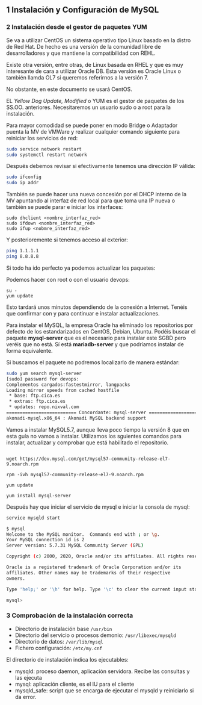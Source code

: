 ## 1 Instalación y Configuración de MySQL

### 2 Instalación desde el gestor de paquetes YUM

Se va a utilizar CentOS un sistema operativo tipo Linux basado en la distro de Red Hat. De hecho es una versión de la comunidad libre de desarrolladores y que mantiene la compatibilidad con REHL. 

Existe otra versión, entre otras, de Linux basada en RHEL y que es muy interesante de cara a utilizar Oracle DB. Esta versión es Oracle Linux o también llamda OL7 si queremos referirnos a la versión 7. 

No obstante, en este documento se usará CentOS.



EL *Yellow Dog Update, Modified* o YUM es el gestor de paquetes de los SS.OO. anteriores. Necesitaremos un usuario sudo o a root para la instalación.

Para mayor comodidad se puede poner en modo Bridge o Adaptador puenta la MV de VMWare y realizar cualquier comando siguiente para reiniciar los servicios de red:

```bash
sudo service network restart
sudo systemctl restart network
```

Después debemos revisar si efectivamente tenemos una dirección IP válida:

```bash
sudo ifconfig
sudo ip addr
```

También se puede hacer una nueva concesión por el DHCP interno de la MV apuntando al interfaz de red local para que toma una IP nueva o también se puede parar e iniciar los interfaces:

```b
sudo dhclient <nombre_interfaz_red>
sudo ifdown <nombre_interfaz_red>
sudo ifup <nobmre_interfaz_red>
```

Y posterioremente si tenemos acceso al exterior:

```bash
ping 1.1.1.1
ping 8.8.8.8

```

Si todo ha ido perfecto ya podemos actualizar los paquetes:

Podemos hacer con root o con el usuario devops:

```bahs
su -
yum update
```

Esto tardará unos minutos dependiendo de la conexión a Internet. Tenéis que confirmar con y para continuar e instalar actualizaciones.

Para instalar el MySQL, la empresa Oracle ha eliminado los repositorios por defecto de los estandarizados en CentOS, Debian, Ubuntu. Podéis buscar el paquete **mysql-server** que es el necesario para instalar este SGBD pero veréis que no está. Sí está **mariadb-server** y que podríamos instalar de forma equivalente.

Si buscamos el paquete no podremos localizarlo de manera estándar:

```bash 
sudo yum search mysql-server
[sudo] password for devops: 
Complementos cargados:fastestmirror, langpacks
Loading mirror speeds from cached hostfile
 * base: ftp.cica.es
 * extras: ftp.cica.es
 * updates: repo.nixval.com
========================== Concordante: mysql-server ===========================
akonadi-mysql.x86_64 : Akonadi MySQL backend support
```

Vamos a instalar MySQL5.7, aunque lleva poco tiempo la versión 8 que en esta guía no vamos a instalar. Utilizamos los sguientes comandos para instalar, actualizar y comprobar que está habilitado el repositorio.

```ba

wget https://dev.mysql.com/get/mysql57-community-release-el7-9.noarch.rpm

rpm -ivh mysql57-community-release-el7-9.noarch.rpm

yum update

yum install mysql-server

```



Después hay que iniciar el servicio de mysql e iniciar la consola de mysql:

```bash
service mysqld start

$ mysql
Welcome to the MySQL monitor.  Commands end with ; or \g.
Your MySQL connection id is 2
Server version: 5.7.31 MySQL Community Server (GPL)

Copyright (c) 2000, 2020, Oracle and/or its affiliates. All rights reserved.

Oracle is a registered trademark of Oracle Corporation and/or its
affiliates. Other names may be trademarks of their respective
owners.

Type 'help;' or '\h' for help. Type '\c' to clear the current input statement.

mysql> 

```

### 3 Comprobación de la instalación correcta

* Directorio de instalación base ```/usr/bin```
* Directorio del servicio o procesos demonio: ```/usr/libexec/mysqld```
* Directorio de datos: ```/var/lib/mysql```
* Fichero configuración: ```/etc/my.cnf```

El directorio de instalación indica los ejecutables:

* mysqld: proceso daemon, aplicación servidora. Recibe las consultas y las ejecuta
* mysql: aplicación cliente, es el IU para el cliente
* mysqld_safe: script que se encarga de ejecutar el mysqld y reiniciarlo si da error.